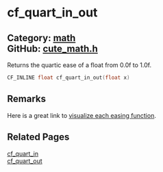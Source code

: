 [](../header.md ':include')

# cf_quart_in_out

Category: [math](/api_reference?id=math)  
GitHub: [cute_math.h](https://github.com/RandyGaul/cute_framework/blob/master/include/cute_math.h)  
---

Returns the quartic ease of a float from 0.0f to 1.0f.

```cpp
CF_INLINE float cf_quart_in_out(float x)
```

## Remarks

Here is a great link to [visualize each easing function](https://easings.net/).

## Related Pages

[cf_quart_in](/math/cf_quart_in.md)  
[cf_quart_out](/math/cf_quart_out.md)  
